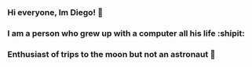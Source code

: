 ### Hi everyone, Im Diego! :trident: 
### I am a person who grew up with a computer all his life :shipit:
### Enthusiast of trips to the moon but not an astronaut :space_invader:
<!--
**dreamofguitar/dreamofguitar** is a ✨ _special_ ✨ repository because its `README.md` (this file) appears on your GitHub profile.

Here are some ideas to get you started:

- 🔭 I’m currently working on ...
- 🌱 I’m currently learning ...
- 👯 I’m looking to collaborate on ...
- 🤔 I’m looking for help with ...
- 💬 Ask me about ...
- 📫 How to reach me: ...
- 😄 Pronouns: ...
- ⚡ Fun fact: ...
-->
